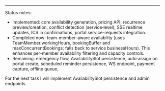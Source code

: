 

---
Status notes:
- Implemented: core availability generation, pricing API, recurrence preview/creation, conflict detection (service‑level), SSE realtime updates, ICS in confirmations, portal service-requests integration.
- Completed now: team-member-aware availability (uses TeamMember.workingHours, bookingBuffer and maxConcurrentBookings; falls back to service businessHours). This enhances per-member availability filtering and capacity controls.
- Remaining: emergency flow, AvailabilitySlot persistence, auto‑assign on portal create, scheduled reminder persistence, WS endpoint, payment capture, offline queue.


For the next task I will implement AvailabilitySlot persistence and admin endpoints.
